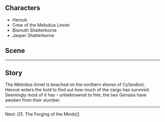 ## Characters
- Herouk
- Crew of the Melodius Linnet
- Bismuth Shatterborne
- Jasper Shatterborne


## Scene

---

## Story

The Melodius linnet is beached on the northern shores of Cyfandirol, Herouk enters the hold to find out how much of the cargo has survived. Seemingly most of it has - unbeknownst to him, the two Genasis have awoken from their slumber. 

---
Next: [[5. The Forging of the Minds]]